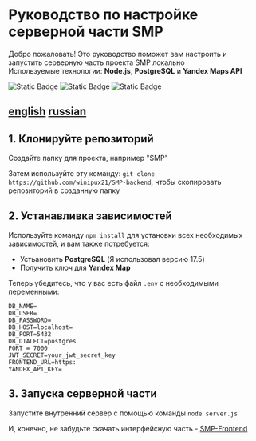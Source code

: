 # Руководство по настройке серверной части SMP

Добро пожаловать! Это руководство поможет вам настроить и запустить серверную часть проекта SMP локально  
Используемые технологии: **Node.js**, **PostgreSQL** и **Yandex Maps API**

![Static Badge](https://img.shields.io/badge/Node.js-20.18.3-green?link=https%3A%2F%2Fnodejs.org%2Fen%2Fdownload) ![Static Badge](https://img.shields.io/badge/PostgreSQL-17-blue?link=https%3A%2F%2Fwww.postgresql.org%2Fdownload%2F) ![Static Badge](https://img.shields.io/badge/Jandex%20Map%20API-red?link=https%3A%2F%2Fyandex.ru%2Fmaps-api%2Fdocs)

[english](https://github.com/winipux21/SMP-backend/blob/master/README.md) [russian](https://github.com/winipux21/SMP-backend/blob/master/Readme/ru.dm)
---

## 1. Клонируйте репозиторий

Создайте папку для проекта, например "SMP"

Затем используйте эту команду: ```git clone https://github.com/winipux21/SMP-backend```, чтобы скопировать репозиторий в созданную папку

## 2. Устанавливка зависимостей

Используйте команду ```npm install``` для установки всех необходимых зависимостей, и вам также потребуется:
- Устьановить **PostgreSQL** (Я использовал версию 17.5)
- Получить ключ для **Yandex Map**

Теперь убедитесь, что у вас есть файл ```.env``` с необходимыми переменными:
```
DB_NAME=
DB_USER=
DB_PASSWORD=
DB_HOST=localhost=
DB_PORT=5432
DB_DIALECT=postgres
PORT = 7000
JWT_SECRET=your_jwt_secret_key
FRONTEND_URL=https: 
YANDEX_API_KEY=
```

## 3. Запуска серверной части
Запустите внутренний сервер с помощью команды ```node server.js```

И, конечно, не забудьте скачать интерфейсную часть - [SMP-Frontend](https://github.com/winipux21/SMP-frontend)
